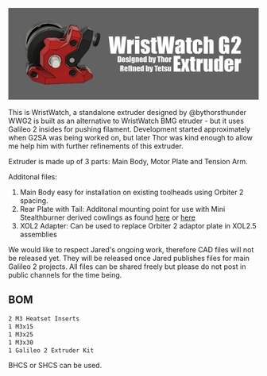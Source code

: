 ![Extruder](images/hlavicka.png)

This is WristWatch, a standalone extruder designed by @bythorsthunder
WWG2 is built as an alternative to WristWatch BMG etruder - but it uses Galileo 2 insides for pushing filament. Development started approximately when G2SA was being worked on, but later Thor was kind enough to allow me help him with further refinements of this extruder.

Extruder is made up of 3 parts:  Main Body, Motor Plate and Tension Arm.

Additonal files:
1. Main Body easy for installation on existing toolheads using Orbiter 2 spacing.
2. Rear Plate with Tail:  Additonal mounting point for use with Mini Stealthburner derived cowlings as found [here](../Mini_Stealth_Cowling) or [here](../Experimental_Dual_5015_Toolhead)
3. XOL2 Adapter: Can be used to replace Orbiter 2 adaptor plate in XOL2.5 assemblies

We would like to respect Jared's ongoing work, therefore CAD files will not be released yet. They will be released once Jared publishes files for main Galileo 2 projects.
All files can be shared freely but please do not post in public channels for the time being.

## BOM
```
2 M3 Heatset Inserts
1 M3x15
1 M3x25
1 M3x30
1 Galileo 2 Extruder Kit
```
BHCS or SHCS can be used.
